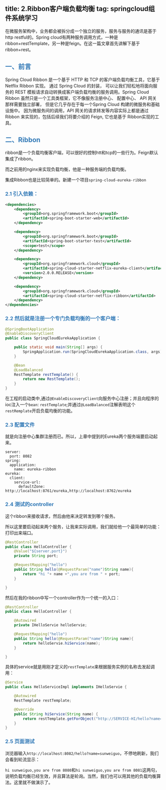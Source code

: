 title: 2.Ribbon客户端负载均衡
tag: springcloud组件系统学习
---

在微服务架构中，业务都会被拆分成一个独立的服务，服务与服务的通讯是基于http restful的。Spring cloud有两种服务调用方式，一种是ribbon+restTemplate，另一种是feign。在这一篇文章首先讲解下基于ribbon+rest。

<!-- more -->

## <font color="#337ab7">一、前言</font>

Spring Cloud Ribbon 是一个基于 HTTP 和 TCP 的客户端负载均衡工具，它基于 Netflix Ribbon 实现。 通过 Spring Cloud 的封装， 可以让我们轻松地将面向服务的 REST 模板请求自动转换成客户端负载均衡的服务调用。Spring Cloud Ribbon 虽然只是一个工具类框架，它不像服务注册中心、 配置中心、 API 网关那样需要独立部署， 但是它几乎存在于每一个Spring Cloud 构建的微服务和基础设施中。 因为微服务间的调用，API 网关的请求转发等内容实际上都是通过Ribbon 来实现的，包括后续我们将要介绍的 Feign, 它也是基于 Ribbon实现的工具。


## <font color="#337ab7">二、Ribbon</font>

ribbon是一个负载均衡客户端，可以很好的控制htt和tcp的一些行为。Feign默认集成了ribbon。

而之前用的nginx来实现负载均衡，他是一种服务端的负载均衡。

集成Ribbon也是比较简单的。新建一个项目`spring-cloud-eureka-ribbon`

### <font color="#337ab7">2.1 引入依赖：</font>


```xml
<dependencies>
    <dependency>
        <groupId>org.springframework.boot</groupId>
        <artifactId>spring-boot-starter-web</artifactId>
    </dependency>

    <dependency>
        <groupId>org.springframework.boot</groupId>
        <artifactId>spring-boot-starter-test</artifactId>
        <scope>test</scope>
    </dependency>

    <dependency>
        <groupId>org.springframework.cloud</groupId>
        <artifactId>spring-cloud-starter-netflix-eureka-client</artifactId>
        <version>2.0.0.RELEASE</version>
    </dependency>

    <dependency>
        <groupId>org.springframework.cloud</groupId>
        <artifactId>spring-cloud-starter-netflix-ribbon</artifactId>
    </dependency>
</dependencies>
```

### <font color="#337ab7">2.2 然后就是注册一个专门负载均衡的一个客户端：</font>


```java
@SpringBootApplication
@EnableDiscoveryClient
public class SpringCloudEurekaApplication {

    public static void main(String[] args) {
        SpringApplication.run(SpringCloudEurekaApplication.class, args);
    }

    @Bean
    @LoadBalanced
    RestTemplate restTemplate() {
        return new RestTemplate();
    }
}
```
在工程的启动类中,通过`@EnableDiscoveryClient`向服务中心注册；并且向程序的ioc注入一个`bean`: `restTemplate`;并通过`@LoadBalanced`注解表明这个`restRemplate`开启负载均衡的功能。

### <font color="#337ab7">2.3 配置文件</font>

就是向注册中心集群注册而已。所以，上章中提到的Eureka两个服务端要启动起来。

```
server:
  port: 8082
spring:
  application:
    name: eureka-ribbon
eureka:
  client:
    service-url:
      defaultZone: http://localhost:8761/eureka,http://localhost:8762/eureka
```

### <font color="#337ab7">2.4 测试的controller</font>

这个ribbon来接收请求，然后由他来决定转发到哪个服务。

所以这里要启动起来两个服务，让我来实际调用，我们就给他一个最简单的功能：打印出来端口。


```java
@RestController
public class HelloController {
    @Value("${server.port}")
    private String port;

    @RequestMapping("hello")
    public String hello(@RequestParam("name")String name){
        return "hi "+ name +",you are from " + port;
    }

}
```
然后在我的ribbon中写一个controller作为一个统一的入口：


```java
@RestController
public class HelloController {

    @Autowired
    private IHelloServie helloServie;

    @RequestMapping("hello")
    public String hello(@RequestParam("name")String name){
        return helloServie.hiService(name);
    }

}
```
具体的service就是用刚才定义的`restTemplate`来根据服务实例的名称去发起调用：


```java
@Service
public class HelloServiceImpl implements IHelloServie {

    @Autowired
    RestTemplate restTemplate;

    @Override
    public String hiService(String name) {
        return restTemplate.getForObject("http://SERVICE-HI/hello?name="+name,String.class);
    }
}
```
### <font color="#337ab7">2.5 页面测试</font>

浏览器输入`http://localhost:8082/hello?name=sunweiguo`，不停地刷新，我们会看到轮流显示：

`hi sunweiguo,you are from 8080`和`hi sunweiguo,you are from 8081`这两句，说明负载均衡已经生效，并且算法是轮询。当然，我们也可以用其他的负载均衡算法。这里就不做演示了。


